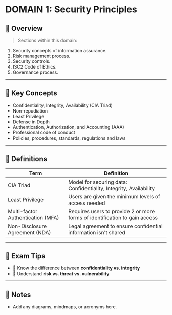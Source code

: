 # DOMAIN 1: Security Principles

## 📖 Overview
> Sections within this domain:
> 
1.  Security concepts of information assurance.
2.  Risk management process.
3.  Security controls.
4.  ISC2 Code of Ethics.
5.  Governance process.

---

## 🔑 Key Concepts

- Confidentiality, Integrity, Availability (CIA Triad)
- Non-repudiation
- Least Privilege
- Defense in Depth
- Authentication, Authorization, and Accounting (AAA)
- Professional code of conduct
- Policies, procedures, standards, regulations and laws

---

## 📌 Definitions

| Term | Definition |
|------|------------|
| CIA Triad | Model for securing data: Confidentiality, Integrity, Availability |
| Least Privilege | Users are given the minimum levels of access needed |
| Multi-factor Authentication (MFA) | Requires users to provide 2 or more forms of identification to gain access |
| Non-Disclosure Agreement (NDA) | Legal agreement to ensure confidential information isn't shared |

---

## 🧠 Exam Tips

- 🔸 Know the difference between **confidentiality vs. integrity**
- 🔸 Understand **risk vs. threat vs. vulnerability**

---

## 📝 Notes

- Add any diagrams, mindmaps, or acronyms here.
